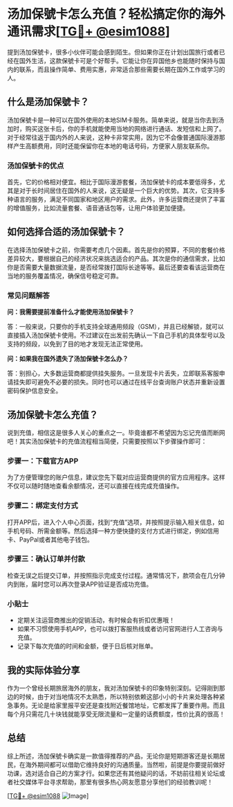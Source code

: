 # 汤加保號卡怎么充值？轻松搞定你的海外通讯需求[[TG💪+ @esim1088](https://t.me/s/esim1088)]

提到汤加保號卡，很多小伙伴可能会感到陌生。但如果你正在计划出国旅行或者已经在国外生活，这款保號卡可是个好帮手。它能让你在异国他乡也能随时保持与国内的联系，而且操作简单、费用实惠，非常适合那些需要长期在国外工作或学习的人。

## 什么是汤加保號卡？

汤加保號卡是一种可以在国外使用的本地SIM卡服务。简单来说，就是当你去到汤加时，购买这张卡后，你的手机就能使用当地的网络进行通话、发短信和上网了。对于经常往返于国内外的人来说，这种卡非常实用，因为它不会像普通国际漫游那样产生高额费用，同时还能保留你在本地的电话号码，方便家人朋友联系你。

### 汤加保號卡的优点

首先，它的价格相对便宜。相比于国际漫游套餐，汤加保號卡的成本要低得多，尤其是对于长时间居住在国外的人来说，这无疑是一个巨大的优势。其次，它支持多种语言的服务，满足不同国家和地区用户的需求。此外，许多运营商还提供了丰富的增值服务，比如流量套餐、语音通话包等，让用户体验更加便捷。

## 如何选择合适的汤加保號卡？

在选择汤加保號卡之前，你需要考虑几个因素。首先是你的预算，不同的套餐价格差异较大，要根据自己的经济状况来挑选适合的产品。其次是你的通信需求，比如你是否需要大量数据流量，是否经常拨打国际长途等等。最后还要查看该运营商在当地的服务覆盖情况，确保信号稳定可靠。

### 常见问题解答

**问：我需要提前准备什么才能使用汤加保號卡？**

答：一般来说，只要你的手机支持全球通用频段（GSM），并且已经解锁，就可以直接插入汤加保號卡使用。不过建议在出发前先确认一下自己手机的具体型号以及支持的频段，以免到了目的地才发现无法正常使用。

**问：如果我在国外遗失了汤加保號卡怎么办？**

答：别担心，大多数运营商都提供挂失服务。一旦发现卡片丢失，立即联系客服申请挂失即可避免不必要的损失。同时也可以通过在线平台查询账户状态并重新设置密码保护信息安全。

## 汤加保號卡怎么充值？

说到充值，相信这是很多人关心的重点之一。毕竟谁都不希望因为忘记充值而断网吧！其实汤加保號卡的充值流程相当简便，只需要按照以下步骤操作即可：

### 步骤一：下载官方APP

为了方便管理您的账户信息，建议您先下载对应运营商提供的官方应用程序。这样不仅可以随时随地查看余额情况，还可以直接在线完成充值操作。

### 步骤二：绑定支付方式

打开APP后，进入个人中心页面，找到“充值”选项，并按照提示输入相关信息，如手机号码、所需金额等。然后选择一种方便快捷的支付方式进行绑定，例如信用卡、PayPal或者其他电子钱包。

### 步骤三：确认订单并付款

检查无误之后提交订单，并按照指示完成支付过程。通常情况下，款项会在几分钟内到账，届时您可以再次登录APP验证是否成功充值。

### 小贴士

- 定期关注运营商推出的促销活动，有时候会有折扣优惠哦！
- 如果不习惯使用手机APP，也可以拨打客服热线或者访问官网进行人工咨询与充值。
- 记录下每次充值的时间和金额，便于日后核对账单。

## 我的实际体验分享

作为一个曾经长期旅居海外的朋友，我对汤加保號卡的印象特别深刻。记得刚到那边的时候，由于对当地情况不太熟悉，所以特别依赖这部小小的卡片来处理各种紧急事务。无论是给家里报平安还是查找附近餐馆地址，它都发挥了重要作用。而且每个月只需花几十块钱就能享受无限流量和一定量的话费额度，性价比真的很高！

## 总结

综上所述，汤加保號卡确实是一款值得推荐的产品，无论你是短期游客还是长期居民，在海外期间都可以借助它维持良好的沟通质量。当然啦，前提是你要提前做好功课，选对适合自己的方案才行。如果您还有其他疑问的话，不妨前往相关论坛或者社交媒体平台寻求帮助，那里有很多热心网友愿意分享他们的经验教训呢！

[[TG💪+ @esim1088](https://t.me/s/esim1088) ![Image](https://i.postimg.cc/4NQfJmqS/Snipaste-2025-05-13-00-14-12.png)]